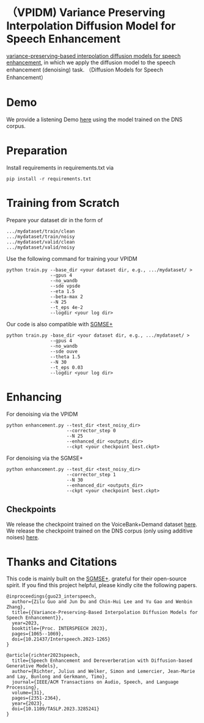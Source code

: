 # （VPIDM) Variance Preserving Interpolation Diffusion Model for Speech Enhancement  
[variance-preserving-based interpolation diffusion models for speech enhancement](https://arxiv.org/abs/2306.08527), in which we apply the diffusion model to the speech enhancement (denoising) task. （Diffusion Models for Speech Enhancement）
# Demo
We provide a listening Demo [here](https://zelokuo.github.io/VPIDM_demo) using the model trained on the DNS corpus.
# Preparation
Install requirements in requirements.txt via
```
pip install -r requirements.txt
```

# Training from Scratch
Prepare your dataset dir in the form of 
```
.../mydataset/train/clean
.../mydataset/train/noisy
.../mydataset/valid/clean
.../mydataset/valid/noisy
```
Use the following command for training your VPIDM
```
python train.py --base_dir <your dataset dir, e.g., .../mydataset/ >
                --gpus 4
                --no_wandb
                --sde vpsde
                --eta 1.5
                --beta-max 2
                --N 25
                --t_eps 4e-2
                --logdir <your log dir>
```
Our code is also compatible with [SGMSE+](https://github.com/sp-uhh/sgmse) 
```
python train.py -base_dir <your dataset dir, e.g., .../mydataset/ >
                --gpus 4
                --no_wandb
                --sde ouve
                --theta 1.5
                --N 30
                --t_eps 0.03
                --logdir <your log dir>
```



# Enhancing
For denoising via the VPIDM
```
python enhancement.py --test_dir <test_noisy_dir>
                      --corrector_step 0
                      --N 25
                      --enhanced_dir <outputs_dir>
                      --ckpt <your checkpoint best.ckpt>
```
For denoising via the SGMSE+
```
python enhancement.py --test_dir <test_noisy_dir>
                      --corrector_step 1
                      --N 30
                      --enhanced_dir <outputs_dir>
                      --ckpt <your checkpoint best.ckpt>
```
## Checkpoints 
We release the checkpoint trained on the VoiceBank+Demand dataset [here](https://drive.google.com/file/d/1nkzdsd-LjJNObRHZObh_R6yGeRtxk1If/view?usp=drive_link).
We release the checkpoint trained on the DNS corpus (only using additive noises) [here](https://drive.google.com/file/d/1nkzdsd-LjJNObRHZObh_R6yGeRtxk1If/view?usp=drive_link).

# Thanks and Citations
This code is mainly built on the [SGMSE+](https://github.com/sp-uhh/sgmse). grateful for their open-source spirit.
If you find this project helpful, please kindly cite the following papers. 
```
@inproceedings{guo23_interspeech,
  author={Zilu Guo and Jun Du and Chin-Hui Lee and Yu Gao and Wenbin Zhang},
  title={{Variance-Preserving-Based Interpolation Diffusion Models for Speech Enhancement}},
  year=2023,
  booktitle={Proc. INTERSPEECH 2023},
  pages={1065--1069},
  doi={10.21437/Interspeech.2023-1265}
}
```
```
@article{richter2023speech,
  title={Speech Enhancement and Dereverberation with Diffusion-based Generative Models},
  author={Richter, Julius and Welker, Simon and Lemercier, Jean-Marie and Lay, Bunlong and Gerkmann, Timo},
  journal={IEEE/ACM Transactions on Audio, Speech, and Language Processing},
  volume={31},
  pages={2351-2364},
  year={2023},
  doi={10.1109/TASLP.2023.3285241}
}
```
